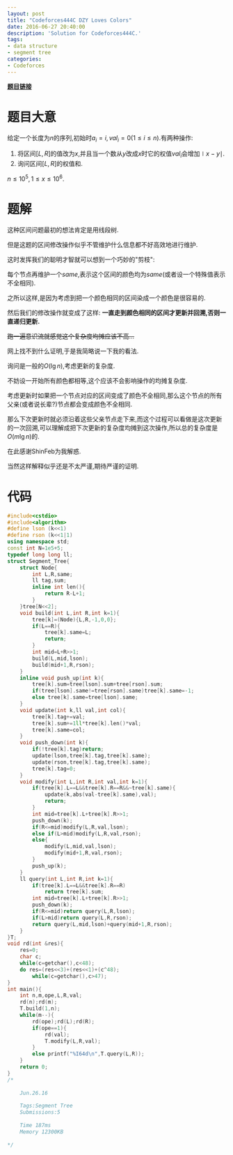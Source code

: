 ```yaml
---
layout: post
title: "Codeforces444C DZY Loves Colors"
date: 2016-06-27 20:40:00
description: 'Solution for Codeforces444C.'
tags:
- data structure
- segment tree
categories:
- Codeforces
---
```


[**题目链接**](http://www.codeforces.com/contest/444/problem/C)

# 题目大意

给定一个长度为$n$的序列,初始时$a_i=i,val_i=0(1\le i \le n).$有两种操作:

1. 将区间$[L,R]$的值改为$x$,并且当一个数从$y$改成$x$时它的权值$val_i$会增加$\mid x-y\mid$.
2. 询问区间$[L,R]$的权值和.

$n\le10^5,1\le x\le 10^6.$

# 题解

这种区间问题最初的想法肯定是用线段树.

但是这题的区间修改操作似乎不管维护什么信息都不好高效地进行维护.

这时发挥我们的聪明才智就可以想到一个巧妙的"剪枝":

每个节点再维护一个$same$,表示这个区间的颜色均为$same$(或者设一个特殊值表示不全相同).

之所以这样,是因为考虑到把一个颜色相同的区间染成一个颜色是很容易的.

然后我们的修改操作就变成了这样:
**一直走到颜色相同的区间才更新并回溯,否则一直递归更新.**

~~跑一遍意识流就感觉这个复杂度均摊应该不高...~~

网上找不到什么证明,于是我简略说一下我的看法.

询问是一般的$O(\lg n)$,考虑更新的复杂度.

不妨设一开始所有颜色都相等,这个应该不会影响操作的均摊复杂度.

考虑更新时如果把一个节点对应的区间变成了颜色不全相同,那么这个节点的所有父亲(或者说长辈?)节点都会变成颜色不全相同.

那么下次更新时就必须沿着这些父亲节点走下来,而这个过程可以看做是这次更新的一次回溯,可以理解成把下次更新的复杂度均摊到这次操作,所以总的复杂度是$O(m\lg n)$的.

在此感谢ShinFeb为我解惑.

当然这样解释似乎还是不太严谨,期待严谨的证明.

# 代码

```c++
#include<cstdio>
#include<algorithm>
#define lson (k<<1)
#define rson (k<<1|1)
using namespace std;
const int N=1e5+5;
typedef long long ll;
struct Segment_Tree{
    struct Node{
        int L,R,same;
        ll tag,sum;
        inline int len(){
            return R-L+1;
        }
    }tree[N<<2];
    void build(int L,int R,int k=1){
        tree[k]=(Node){L,R,-1,0,0};
        if(L==R){
            tree[k].same=L;
            return;
        }
        int mid=L+R>>1;
        build(L,mid,lson);
        build(mid+1,R,rson);
    }
    inline void push_up(int k){
        tree[k].sum=tree[lson].sum+tree[rson].sum;
        if(tree[lson].same!=tree[rson].same)tree[k].same=-1;
        else tree[k].same=tree[lson].same;
    }
    void update(int k,ll val,int col){
        tree[k].tag+=val;
        tree[k].sum+=1ll*tree[k].len()*val;
        tree[k].same=col;
    }
    void push_down(int k){
        if(!tree[k].tag)return;
        update(lson,tree[k].tag,tree[k].same);
        update(rson,tree[k].tag,tree[k].same);
        tree[k].tag=0;
    }
    void modify(int L,int R,int val,int k=1){
        if(tree[k].L==L&&tree[k].R==R&&~tree[k].same){
            update(k,abs(val-tree[k].same),val);
            return;
        }
        int mid=tree[k].L+tree[k].R>>1;
        push_down(k);
        if(R<=mid)modify(L,R,val,lson);
        else if(L>mid)modify(L,R,val,rson);
        else{
            modify(L,mid,val,lson);
            modify(mid+1,R,val,rson);
        }
        push_up(k);
    }
    ll query(int L,int R,int k=1){
        if(tree[k].L==L&&tree[k].R==R)
            return tree[k].sum;
        int mid=tree[k].L+tree[k].R>>1;
        push_down(k);
        if(R<=mid)return query(L,R,lson);
        if(L>mid)return query(L,R,rson);
        return query(L,mid,lson)+query(mid+1,R,rson);
    }
}T;
void rd(int &res){
    res=0;
    char c;
    while(c=getchar(),c<48);
    do res=(res<<3)+(res<<1)+(c^48);
        while(c=getchar(),c>47);
}
int main(){
    int n,m,ope,L,R,val;
    rd(n);rd(m);
    T.build(1,n);
    while(m--){
        rd(ope);rd(L);rd(R);
        if(ope==1){
            rd(val);
            T.modify(L,R,val);
        }
        else printf("%I64d\n",T.query(L,R));
    }
    return 0;
}
/*
    
    Jun.26.16
    
    Tags:Segment Tree
    Submissions:5
    
    Time 187ms
    Memory 12300KB
    
*/
```
